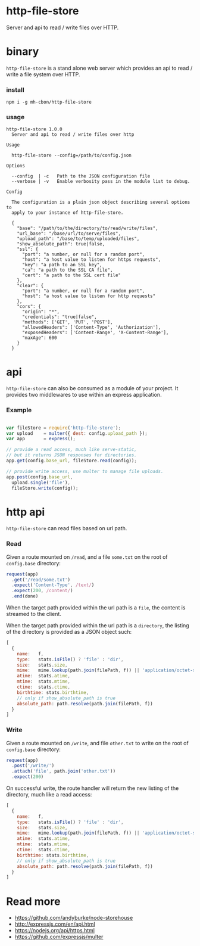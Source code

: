 # http-file-store

Server and api to read / write files over HTTP.

# binary

`http-file-store` is a stand alone web server which provides
an api to read / write a file system over HTTP.

### install
```
npm i -g mh-cbon/http-file-store
```

### usage
```
http-file-store 1.0.0
  Server and api to read / write files over http

Usage

  http-file-store --config=/path/to/config.json

Options

  --config  | -c   Path to the JSON configuration file
  --verbose | -v   Enable verbosity pass in the module list to debug.

Config

  The configuration is a plain json object describing several options to
  apply to your instance of http-file-store.

  {
    "base": "/path/to/the/directory/to/read/write/files",
    "url_base": "/base/url/to/serve/files",
    "upload_path": "/base/to/temp/uploaded/files",
    "show_absolute_path": true|false,
    "ssl": {
      "port": "a number, or null for a random port",
      "host": "a host value to listen for https requests",
      "key": "a path to an SSL key",
      "ca": "a path to the SSL CA file",
      "cert": "a path to the SSL cert file"
    },
    "clear": {
      "port": "a number, or null for a random port",
      "host": "a host value to listen for http requests"
    },
    "cors": {
      "origin": "*",
      "credentials": "true|false",
      "methods": ['GET', 'PUT', 'POST'],
      "allowedHeaders": ['Content-Type', 'Authorization'],
      "exposedHeaders": ['Content-Range', 'X-Content-Range'],
      "maxAge": 600
    }
  }
```

# api

`http-file-store` can also be consumed as a module of your project.
It provides two middlewares to use within an express application.

### Example

```js

var fileStore = require('http-file-store');
var upload    = multer({ dest: config.upload_path });
var app       = express();

// provide a read access, much like serve-static,
// but it returns JSON responses for directories.
app.get(config.base_url, fileStore.read(config));

// provide write access, use multer to manage file uploads.
app.post(config.base_url,
  upload.single('file'),
  fileStore.write(config));

```

# http api

`http-file-store` can read files based on url path.

### Read

Given a route mounted on `/read`, and a file `some.txt`
 on the root of `config.base` directory:

 ```js
 request(app)
   .get('/read/some.txt')
   .expect('Content-Type', /text/)
   .expect(200, /content/)
   .end(done)
 ```

 When the target path provided within the url path is a `file`, the content
 is streamed to the client.

 When the target path provided within the url path is a `directory`,
  the listing of the directory is provided as a JSON object such:

  ```js
  [
    {
      name:   f,
      type:   stats.isFile() ? 'file' : 'dir',
      size:   stats.size,
      mime:   mime.lookup(path.join(filePath, f)) || 'application/octet-stream',
      atime:  stats.atime,
      mtime:  stats.mtime,
      ctime:  stats.ctime,
      birthtime: stats.birthtime,
      // only if show_absolute_path is true
      absolute_path: path.resolve(path.join(filePath, f))
    }
  ]
  ```

### Write

Given a route mounted on `/write`, and file `other.txt` to write
 on the root of `config.base` directory:

```js
request(app)
  .post('/write/')
  .attach('file', path.join('other.txt'))
  .expect(200)
```

On successful write, the route handler will return the new listing of the
directory, much like a read access:

```js
[
  {
    name:   f,
    type:   stats.isFile() ? 'file' : 'dir',
    size:   stats.size,
    mime:   mime.lookup(path.join(filePath, f)) || 'application/octet-stream',
    atime:  stats.atime,
    mtime:  stats.mtime,
    ctime:  stats.ctime,
    birthtime: stats.birthtime,
    // only if show_absolute_path is true
    absolute_path: path.resolve(path.join(filePath, f))
  }
]
```


# Read more

- https://github.com/andyburke/node-storehouse
- http://expressjs.com/en/api.html
- https://nodejs.org/api/https.html
- https://github.com/expressjs/multer
